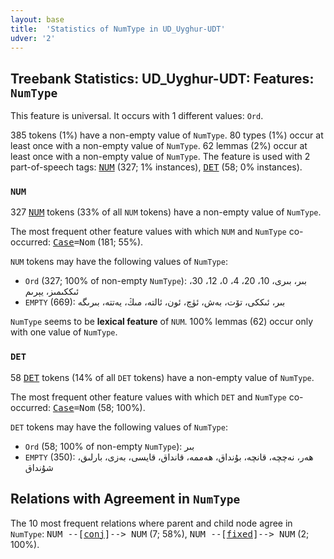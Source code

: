 ```yaml
---
layout: base
title:  'Statistics of NumType in UD_Uyghur-UDT'
udver: '2'
---
```


## Treebank Statistics: UD_Uyghur-UDT: Features: `NumType`

This feature is universal.
It occurs with 1 different values: `Ord`.

385 tokens (1%) have a non-empty value of `NumType`.
80 types (1%) occur at least once with a non-empty value of `NumType`.
62 lemmas (2%) occur at least once with a non-empty value of `NumType`.
The feature is used with 2 part-of-speech tags: <tt><a href="ug_udt-pos-NUM.html">NUM</a></tt> (327; 1% instances), <tt><a href="ug_udt-pos-DET.html">DET</a></tt> (58; 0% instances).

### `NUM`

327 <tt><a href="ug_udt-pos-NUM.html">NUM</a></tt> tokens (33% of all `NUM` tokens) have a non-empty value of `NumType`.

The most frequent other feature values with which `NUM` and `NumType` co-occurred: <tt><a href="ug_udt-feat-Case.html">Case</a></tt><tt>=Nom</tt> (181; 55%).

`NUM` tokens may have the following values of `NumType`:

* `Ord` (327; 100% of non-empty `NumType`): بىر، بىرى، 10، 20، 4، 0، 12، 30، ئىككىمىز، يېرىم
* `EMPTY` (669): بىر، ئىككى، تۆت، بەش، ئۈچ، ئون، ئالتە، مىڭ، يەتتە، بىرىگە

`NumType` seems to be **lexical feature** of `NUM`. 100% lemmas (62) occur only with one value of `NumType`.

### `DET`

58 <tt><a href="ug_udt-pos-DET.html">DET</a></tt> tokens (14% of all `DET` tokens) have a non-empty value of `NumType`.

The most frequent other feature values with which `DET` and `NumType` co-occurred: <tt><a href="ug_udt-feat-Case.html">Case</a></tt><tt>=Nom</tt> (58; 100%).

`DET` tokens may have the following values of `NumType`:

* `Ord` (58; 100% of non-empty `NumType`): بىر
* `EMPTY` (350): ھەر، نەچچە، قانچە، بۇنداق، ھەممە، قانداق، قايسى، بەزى، بارلىق، شۇنداق

## Relations with Agreement in `NumType`

The 10 most frequent relations where parent and child node agree in `NumType`:
<tt>NUM --[<tt><a href="ug_udt-dep-conj.html">conj</a></tt>]--> NUM</tt> (7; 58%),
<tt>NUM --[<tt><a href="ug_udt-dep-fixed.html">fixed</a></tt>]--> NUM</tt> (2; 100%).

